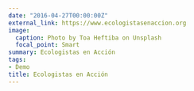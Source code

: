 ```yaml
---
date: "2016-04-27T00:00:00Z"
external_link: https://www.ecologistasenaccion.org
image:
  caption: Photo by Toa Heftiba on Unsplash
  focal_point: Smart
summary: Ecologistas en Acción
tags:
- Demo
title: Ecologistas en Acción
---
```

